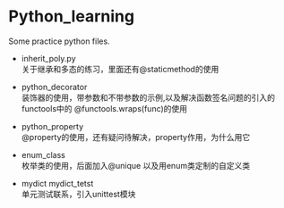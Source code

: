 # Python_learning
Some practice python files.

- inherit_poly.py    
关于继承和多态的练习，里面还有@staticmethod的使用

- python_decorator    
装饰器的使用，带参数和不带参数的示例,以及解决函数签名问题的引入的functools中的 @functools.wraps(func)的使用

- python_property    
@property的使用，还有疑问待解决，property作用，为什么用它

- enum_class       
枚举类的使用，后面加入@unique 以及用enum类定制的自定义类

- mydict mydict_tetst   
单元测试联系，引入unittest模块



